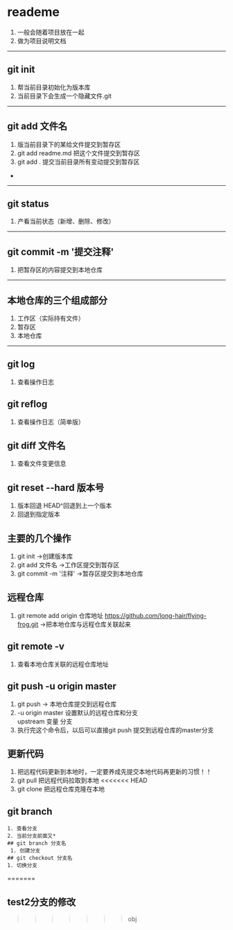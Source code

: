 # reademe
  1. 一般会随着项目放在一起
  2. 做为项目说明文档
---
  ## git init
   1. 帮当前目录初始化为版本库
   2. 当前目录下会生成一个隐藏文件.git
---
## git add 文件名
  1. 版当前目录下的某给文件提交到暂存区
  2. git add readme.md 把这个文件提交到暂存区
  3. git add . 提交当前目录所有变动提交到暂存区
  -
---
## git status 
 1. 产看当前状态（新增、删除、修改）
---
## git commit -m '提交注释'
 1. 把暂存区的内容提交到本地仓库
---
## 本地仓库的三个组成部分
  1. 工作区（实际持有文件）
  2. 暂存区
  3. 本地仓库
  ---
  ## git log
   1. 查看操作日志
  ## git reflog
   1. 查看操作日志（简单版）
## git diff 文件名
  1. 查看文件变更信息
  
## git reset --hard 版本号
  1. 版本回退 HEAD^回退到上一个版本
  2. 回退到指定版本
## 主要的几个操作
  1. git init ->创建版本库
  2. git add 文件名 ->工作区提交到暂存区
  3. git commit -m '注释' ->暂存区提交到本地仓库
## 远程仓库
  1. git remote add origin 仓库地址 https://github.com/long-hair/flying-frog.git ->把本地仓库与远程仓库关联起来

## git remote -v
  1. 查看本地仓库关联的远程仓库地址
## git push -u origin master
  1. git push -> 本地仓库提交到远程仓库
  2. -u origin master 设置默认的远程仓库和分支<br>
   upstream 变量 分支
   3. 执行完这个命令后，以后可以直接git push 提交到远程仓库的master分支
   ## 更新代码
   1. 把远程代码更新到本地时，一定要养成先提交本地代码再更新的习惯！！
   2. git pull 把远程代码拉取到本地
<<<<<<< HEAD
   3. git clone 把远程仓库克隆在本地
   ## git branch
    1. 查看分支
    2. 当前分支前面又*
    ## git branch 分支名
     1. 创建分支
    ## git checkout 分支名
    1. 切换分支
    

=======

## test2分支的修改
>>>>>>> obj
